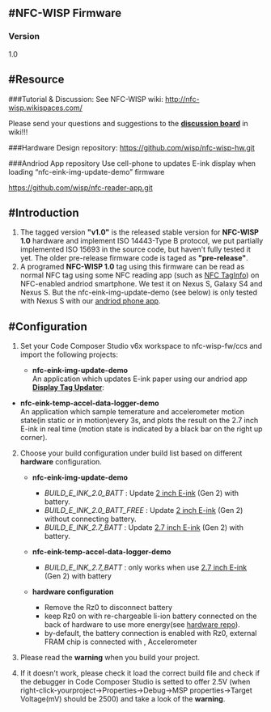 #NFC-WISP Firmware
---
### Version
1.0


#Resource
---
###Tutorial & Discussion: 
See NFC-WISP wiki: http://nfc-wisp.wikispaces.com/

Please send your questions and suggestions to the [**discussion board**](http://nfc-wisp.wikispaces.com/) in wiki!!!	    

###Hardware Design repository:
https://github.com/wisp/nfc-wisp-hw.git

###Andriod App repository
Use cell-phone to updates E-ink display when loading “nfc-eink-img-update-demo” firmware 

https://github.com/wisp/nfc-reader-app.git		

#Introduction
---
1. The tagged version **"v1.0"** is the released stable version for **NFC-WISP 1.0** hardware and implement ISO 14443-Type B protocol, we put partially implemented ISO 15693 in the source code, but haven't fully tested it yet.
The older pre-release firmware code is taged as **"pre-release"**.
2. A programed **NFC-WISP 1.0** tag using this firmware can be read as normal NFC tag using some NFC reading app (such as [NFC TagInfo](https://play.google.com/store/apps/details?id=at.mroland.android.apps.nfctaginfo&hl=en)) on NFC-enabled andriod smartphone. We test it on Nexus S, Galaxy S4 and Nexus S. But the nfc-eink-img-update-demo (see below) is only tested with Nexus S with our [andriod phone app]( https://github.com/wisp/nfc-reader-app.git).

#Configuration
---
1. Set your Code Composer Studio v6x workspace to nfc-wisp-fw/ccs and import the following projects:

    * **nfc-eink-img-update-demo**      
 An application which updates E-ink paper using our andriod app [**Display Tag Updater**](	https://github.com/wisp/nfc-reader-app.git):
 * **nfc-eink-temp-accel-data-logger-demo**      
 An application which sample temerature and accelerometer motion state(in static or in motion)every 3s, and plots the result on the 2.7 inch E-ink in real time (motion state is indicated by a black bar on the right up corner).

2. Choose your build configuration under build list based on different **hardware** configuration.

    * **nfc-eink-img-update-demo**      
        - _BUILD_E_INK_2.0_BATT_   : Update [2 inch E-ink](http://www.pervasivedisplays.com/products/2inch) (Gen 2) with battery.
        - _BUILD_E_INK_2.0_BATT_FREE_   : Update [2 inch E-ink](http://www.pervasivedisplays.com/products/2inch) (Gen 2) without connecting battery.
        - _BUILD_E_INK_2.7_BATT_   : Update [2.7 inch E-ink](http://www.pervasivedisplays.com/products/27) (Gen 2) with battery.
        
  
    * **nfc-eink-temp-accel-data-logger-demo**      
        - _BUILD_E_INK_2.7_BATT_   : only works when use [2.7 inch E-ink](http://www.pervasivedisplays.com/products/27) (Gen 2) with battery
		
	* **hardware configuration**
		- Remove the Rz0 to disconnect battery
		- keep Rz0 on with re-chargeable li-ion battery connected on the back of hardware to use more energy(see [hardware repo](https://github.com/wisp/nfc-wisp-hw)).
		- by-default, the battery connection is enabled with Rz0, external FRAM chip is connected with , Accelerometer
		
3. Please read the **warning** when you build your project. 

4. If it doesn't work, please check it load the correct build file and  check if the debugger in Code Composer Studio is setted to offer 2.5V (when right-click-yourproject->Properties->Debug->MSP properties->Target Voltage(mV) should be 2500) and take a look of the **warning**.
